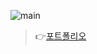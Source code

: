 ![main](https://user-images.githubusercontent.com/87955005/152697655-4d376612-7746-4ee4-b9e8-e6a9d10e2e98.JPG)
>  👉[포트폴리오](https://umingming.github.io/Portfolio)
